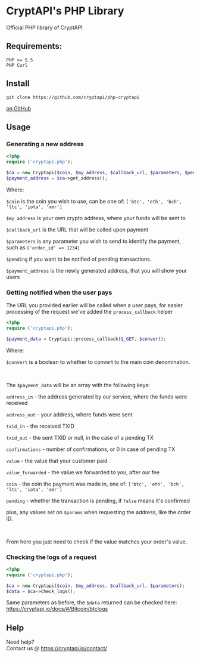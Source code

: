 # CryptAPI's PHP Library
Official PHP library of CryptAPI

## Requirements:

```
PHP >= 5.5
PHP Curl
```



## Install


```
git clone https://github.com/cryptapi/php-cryptapi
```

[on GitHub](https://github.com/cryptapi/php-cryptapi)

## Usage

### Generating a new address

```php
<?php
require ('cryptapi.php');

$ca = new Cryptapi($coin, $my_address, $callback_url, $parameters, $pending);
$payment_address = $ca->get_address();
```

Where:

``$coin`` is the coin you wish to use, can be one of: ``['btc', 'eth', 'bch', 'ltc', 'iota', 'xmr']``  

``$my_address`` is your own crypto address, where your funds will be sent to  

``$callback_url`` is the URL that will be called upon payment

``$parameters`` is any parameter you wish to send to identify the payment, such as ``['order_id' => 1234]``

``$pending`` if you want to be notified of pending transactions.

``$payment_address`` is the newly generated address, that you will show your users


### Getting notified when the user pays

The URL you provided earlier will be called when a user pays, for easier processing of the request we've added the ``process_callback`` helper

```php
<?php
require ('cryptapi.php');

$payment_data = Cryptapi::process_callback($_GET, $convert);
```

Where:

`$convert` is a boolean to whether to convert to the main coin denomination.

&nbsp;

The `$payment_data` will be an array with the following keys:

`address_in` - the address generated by our service, where the funds were received

`address_out` - your address, where funds were sent

`txid_in` - the received TXID

`txid_out` - the sent TXID or null, in the case of a pending TX

`confirmations` - number of confirmations, or 0 in case of pending TX

`value` - the value that your customer paid

`value_forwarded` - the value we forwarded to you, after our fee

`coin` - the coin the payment was made in, one of: ``['btc', 'eth', 'bch', 'ltc', 'iota', 'xmr']``

`pending` - whether the transaction is pending, if `false` means it's confirmed

plus, any values set on `$params` when requesting the address, like the order ID.

&nbsp;

From here you just need to check if the value matches your order's value.


### Checking the logs of a request

```php
<?php
require ('cryptapi.php');

$ca = new Cryptapi($coin, $my_address, $callback_url, $parameters);
$data = $ca->check_logs();
```

Same parameters as before, the `$data` returned can be checked here: https://cryptapi.io/docs/#/Bitcoin/btclogs


## Help

Need help?  
Contact us @ https://cryptapi.io/contact/